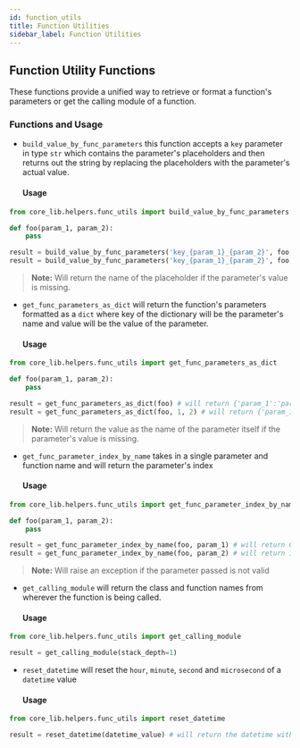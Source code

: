 ```yaml
---
id: function_utils
title: Function Utilities
sidebar_label: Function Utilities
---
```


## Function Utility Functions

These functions provide a unified way to retrieve or format a function's parameters
or get the calling module of a function.

### Functions and Usage

- `build_value_by_func_parameters` this function accepts a `key` parameter in type `str` which contains the parameter's placeholders and then returns out the string by replacing the placeholders with the parameter's actual value.

    #### Usage
```python
from core_lib.helpers.func_utils import build_value_by_func_parameters

def foo(param_1, param_2):
    pass

result = build_value_by_func_parameters('key_{param_1}_{param_2}', foo, 1, 2) # will return key_1_2
result = build_value_by_func_parameters('key_{param_1}_{param_2}', foo, 1) # will return key_1_param_2
```
> **Note:** Will return the name of the placeholder if the parameter's value is missing.

- `get_func_parameters_as_dict` will return the function's parameters formatted as a `dict` where key of the dictionary will be the parameter's name and value will be the value of the parameter.
    
    #### Usage
```python
from core_lib.helpers.func_utils import get_func_parameters_as_dict

def foo(param_1, param_2):
    pass

result = get_func_parameters_as_dict(foo) # will return {'param_1':'param_1','param_2':'param_2'}
result = get_func_parameters_as_dict(foo, 1, 2) # will return {'param_1':'1','param_2':'2'}
```
> **Note:** Will return the value as the name of the parameter itself if the parameter's value is missing.

- `get_func_parameter_index_by_name` takes in a single parameter and function name and will return the parameter's index
    
    #### Usage
```python
from core_lib.helpers.func_utils import get_func_parameter_index_by_name

def foo(param_1, param_2):
    pass

result = get_func_parameter_index_by_name(foo, param_1) # will return 0
result = get_func_parameter_index_by_name(foo, param_2) # will return 1
```
> **Note:** Will raise an exception if the parameter passed is not valid

- `get_calling_module` will return the class and function names from wherever the function is being called.
    
    #### Usage
```python
from core_lib.helpers.func_utils import get_calling_module

result = get_calling_module(stack_depth=1)
```

- `reset_datetime` will reset the `hour`, `minute`, `second` and `microsecond` of a `datetime` value
    
    #### Usage
```python
from core_lib.helpers.func_utils import reset_datetime

result = reset_datetime(datetime_value) # will return the datetime with hour, minute, second and microsecond with 00
```
